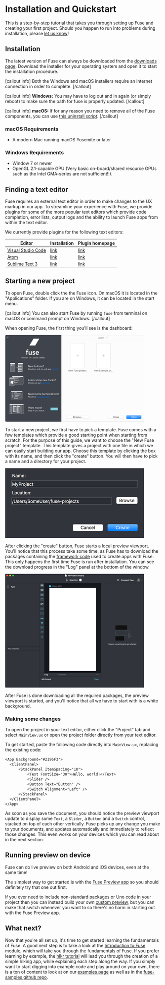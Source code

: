 # Installation and Quickstart

This is a step-by-step tutorial that takes you through setting up Fuse and creating your first project. Should you happen to run into problems during installation, please [let us know](https://forums.fusetools.com/c/bug-reports)!

## Installation

The latest version of Fuse can always be downloaded from the <a target="_blank" href="https://fuse-open.github.io/downloads">downloads page</a>. Download the installer for your operating system and open it to start the installation procedure.

[callout info]
Both the Windows and macOS installers require an internet connection in order to complete.
[/callout]

[callout info]
__Windows:__ You may have to log out and in again (or simply reboot) to make sure the path for fuse is properly updated.
[/callout]

[callout info]
__macOS:__ If for any reason you need to remove all of the Fuse components, you can use [this uninstall script](https://gist.github.com/Tapped/daa78c08882f33b0c7c3).
[/callout]

### macOS Requirements

- A modern Mac running macOS Yosemite or later

### Windows Requirements

- Window 7 or newer
- OpenGL 2.1-capable GPU (Very basic on-board/shared resource GPUs such as the Intel GMA-series are not sufficient!!).

## Finding a text editor

Fuse requires an external text editor in order to make changes to the UX markup in our app. To streamline your experience with Fuse, we provide plugins for some of the more popular text editors which provide code completion, error lists, output logs and the ability to launch Fuse apps from within the text editor.

We currently provide plugins for the following text editors:

<table class="table">
  <thead>
    <tr>
      <th>Editor</th>
      <th>Installation</th>
      <th>Plugin homepage</th>
    </tr>
  </thead>
  <tbody>
    <tr>
      <td><a href="https://code.visualstudio.com/">Visual Studio Code</a></td>
      <td><a href="articles:basics/installation/visual-studio-code-plugin.md">link</a></td>
      <td><a href="https://marketplace.visualstudio.com/items?itemName=iGN97.fuse-vscode">link</a></td>
    </tr>
    <tr>
      <td><a href="https://atom.io/">Atom</a></td>
      <td><a href="articles:basics/installation/atom-plugin.md">link</a></td>
      <td><a href="https://atom.io/packages/fuse">link</a></td>
    </tr>
    <tr>
      <td><a href="https://www.sublimetext.com/3">Sublime Text 3</a></td>
      <td><a href="articles:basics/installation/sublime-plugin.md">link</a></td>
      <td><a href="https://packagecontrol.io/packages/Fuse">link</a></td>
    </tr>
  </tbody>
</table>

## Starting a new project

To open Fuse, double click the the Fuse icon. On macOS it is located in the "Applications" folder. If you are on Windows, it can be located in the start menu.

[callout info]
You can also start Fuse by running `fuse` from terminal on macOS or command prompt on Windows.
[/callout]

When opening Fuse, the first thing you'll see is the dashboard:

![image of dashboard](../../media/installation_quickstart/fusedashboard.png)

To start a new project, we first have to pick a template. Fuse comes with a few templates which provide a good starting point when starting from scratch. For the purpose of this guide, we want to choose the "New Fuse project" template. This template gives a project with one file in which we can easily start building our app. Choose this template by clicking the box with its name, and then click the "create" button. You will then have to pick a name and a directory for your project.

![create project](../../media/installation_quickstart/createprojectname.png)

After clicking the "create" button, Fuse starts a local preview viewport. You'll notice that this process take some time, as Fuse has to download the packages containing the [framework code](http://github.com/fusetools/fuselibs-public) used to create apps with Fuse. This only happens the first time Fuse is run after installation. You can see the download progress in the "Log" panel at the bottom of the window.

![preview](../../media/installation_quickstart/preview.png)

After Fuse is done downloading all the required packages, the preview viewport is started, and you'll notice that all we have to start with is a white background.

### Making some changes

To open the project in your text editor, either click the "Project" tab and select `MainView.ux` or open the project folder directly from your text editor.

To get started, paste the following code directly into `MainView.ux`, replacing the existing code:

```
<App Background="#2196F3">
  <ClientPanel>
      <StackPanel ItemSpacing="10">
          <Text FontSize="30">Hello, world!</Text>
          <Slider />
          <Button Text="Button" />
          <Switch Alignment="Left" />
      </StackPanel>
  </ClientPanel>
</App>
```

As soon as you save the document, you should notice the preview viewport update to display some `Text`, a `Slider`, a `Button` and a `Switch` control, stacked on top of each other vertically. Fuse picks up any change you make to your documents, and updates automatically and immediately to reflect those changes. This even works on your devices which you can read about in the next section.

## Running preview on device

Fuse can do live preview on both Android and iOS devices, even at the same time!

The simplest way to get started is with the [Fuse Preview app](./preview-and-export.md#fuse-preview-app) so you should definitely try that one out first.

If you ever need to include non-standard packages or Uno code in your project then you can instead build your own [custom preview](./preview-and-export.md#custom-preview), but you can make that switch whenever you want to so there's no harm in starting out with the Fuse Preview app.

## What next?

Now that you're all set up, it's time to get started learning the fundamentals of Fuse. A good next step is to take a look at the [Introduction to Fuse](https://fuse-open.github.io/docs/basics/introduction-to-fuse) module, which will take you through the fundamentals of Fuse. If you prefer learning by example, the [hikr tutorial](https://fuse-open.github.io/docs/tutorial/tutorial) will lead you through the creation of a simple hiking app, while explaining each step along the way. If you simply want to start digging into example code and play around on your own, there is a ton of content to look at on our [examples page](https://fuse-open.github.io/examples) as well as in the [fuse-samples github repo](https://www.github.com/fusetools/fuse-samples/).
